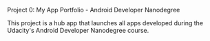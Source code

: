 Project 0: My App Portfolio - Android Developer Nanodegree

This project is a hub app that launches all apps developed during the Udacity's Android Developer Nanodegree course.
